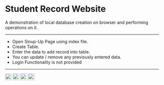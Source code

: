 # Student Record Website

A demonstration of local database creation on browser and performing operations on it.

------------------

- Open Sinup-Up Page using index file.
- Create Table. 
- Enter the data to add record into table.
- You can update / remove any previously entered data. 
- Login Functionality is not provided

---------------
<a href="https://www.linkedin.com/in/myb1">
  <img align="left"  width="22px" src="https://img.icons8.com/external-justicon-flat-justicon/64/000000/external-linkedin-social-media-justicon-flat-justicon.png" />
<a href="https://github.com/myasirbabar">
  <img align="left" width="22px" src="https://img.icons8.com/color-glass/48/000000/github.png" />
</a>
<a href="https://www.instagram.com/muhammadyasir_babar/">
  <img align="left" width="22px" src="https://img.icons8.com/fluency/48/000000/instagram-new.png" />
</a>
<a href="https://www.facebook.com/muhammadyasir.babar/">
  <img align="left" width="22px" src="https://img.icons8.com/color/144/000000/facebook-new.png" />
</a>
